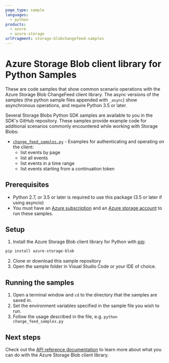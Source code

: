 ```yaml
---
page_type: sample
languages:
  - python
products:
  - azure
  - azure-storage
urlFragment: storage-blobchangefeed-samples
---
```


# Azure Storage Blob client library for Python Samples

These are code samples that show common scenario operations with the Azure Storage Blob ChangeFeed client library.
The async versions of the samples (the python sample files appended with `_async`) show asynchronous operations, 
and require Python 3.5 or later.

Several Storage Blobs Python SDK samples are available to you in the SDK's GitHub repository. These samples provide example code for additional scenarios commonly encountered while working with Storage Blobs:

* [`change_feed_samples.py`](https://github.com/Azure/azure-sdk-for-python/tree/master/sdk/storage/azure-storage-blob-changefeed/samples/change_feed_samples.py) - Examples for authenticating and operating on the client:
    * list events by page
    * list all events
    * list events in a time range
    * list events starting from a continuation token
    
## Prerequisites
* Python 2.7, or 3.5 or later is required to use this package (3.5 or later if using asyncio)
* You must have an [Azure subscription](https://azure.microsoft.com/free/) and an
[Azure storage account](https://docs.microsoft.com/azure/storage/common/storage-account-overview) to run these samples.

## Setup

1. Install the Azure Storage Blob client library for Python with [pip](https://pypi.org/project/pip/):

```bash
pip install azure-storage-blob
```

2. Clone or download this sample repository
3. Open the sample folder in Visual Studio Code or your IDE of choice.

## Running the samples

1. Open a terminal window and `cd` to the directory that the samples are saved in.
2. Set the environment variables specified in the sample file you wish to run.
3. Follow the usage described in the file, e.g. `python change_feed_samples.py`

## Next steps

Check out the [API reference documentation](https://aka.ms/azsdk-python-storage-blobchangefeed-ref) to learn more about
what you can do with the Azure Storage Blob client library.

